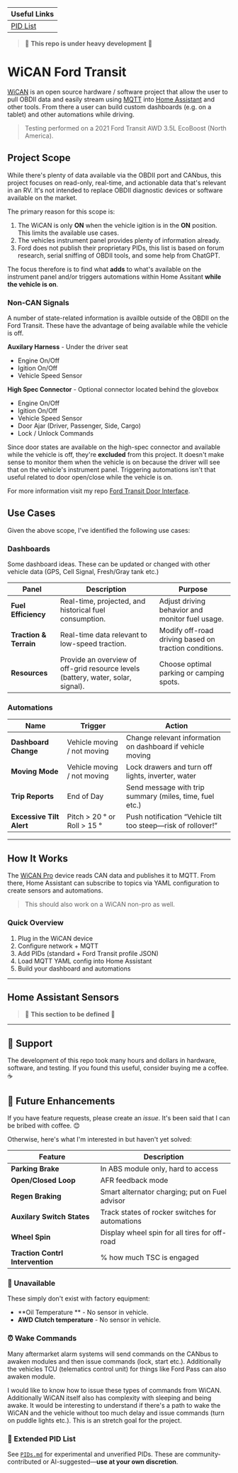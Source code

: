 | Useful Links |
|-------|
| [PID List](https://github.com/anthonysecco/WiCAN-Ford-Transit/blob/main/PIDs.md) |

> 🚧 **This repo is under heavy development** 🚧

# WiCAN Ford Transit

[WiCAN](https://github.com/meatpiHQ/wican-fw) is an open source hardware / software project that allow the user to pull OBDII data and easily stream using [MQTT](https://en.wikipedia.org/wiki/MQTT) into [Home Assistant](https://www.home-assistant.io/) and other tools.  From there a user can build custom dashboards (e.g. on a tablet) and other automations while driving. 

> Testing performed on a 2021 Ford Transit AWD 3.5L EcoBoost (North America).

## Project Scope
While there's plenty of data available via the OBDII port and CANbus, this project focuses on read-only, real-time, and actionable data that's relevant in an RV.  It's not intended to replace OBDII diagnostic devices or software available on the market.

The primary reason for this scope is:

1) The WiCAN is only **ON** when the vehicle igition is in the **ON** position.  This limits the available use cases.
2) The vehicles instrument panel provides plenty of information already.
3) Ford does not publish their proprietary PIDs, this list is based on forum research, serial sniffing of OBDII tools, and some help from ChatGPT.

The focus therefore is to find what **adds** to what's available on the instrument panel and/or triggers automations within Home Assitant **while the vehicle is on**.

### Non-CAN Signals
A number of state-related information is availble outside of the OBDII on the Ford Transit.  These have the advantage of being available while the vehicle is off.  

**Auxilary Harness** - Under the driver seat
- Engine On/Off
- Igition On/Off
- Vehicle Speed Sensor

**High Spec Connector** - Optional connector located behind the glovebox
- Engine On/Off
- Igition On/Off
- Vehicle Speed Sensor
- Door Ajar (Driver, Passenger, Side, Cargo)
- Lock / Unlock Commands

Since door states are available on the high-spec connector and available while the vehicle is off, they're **excluded** from this project.  It doesn't make sense to monitor them when the vehicle is on because the driver will see that on the vehicle's instrument panel.  Triggering automations isn't that useful related to door open/close while the vehicle is on.

For more information visit my repo [Ford Transit Door Interface](https://github.com/anthonysecco/ford-transit-door-interface).

## Use Cases

Given the above scope, I've identified the following use cases:

### Dashboards

Some dashboard ideas.  These can be updated or changed with other vehicle data (GPS, Cell Signal, Fresh/Gray tank etc.)

| **Panel**              | **Description**                                                                  | **Purpose**                                           |
| ---------------------- | -------------------------------------------------------------------------------- | ----------------------------------------------------- |
| **Fuel Efficiency**    | Real-time, projected, and historical fuel consumption.                   | Adjust driving behavior and monitor fuel usage.       |
| **Traction & Terrain** | Real-time data relevant to low-speed traction.                    | Modify off-road driving based on traction conditions. |
| **Resources**          | Provide an overview of off-grid resource levels (battery, water, solar, signal). | Choose optimal parking or camping spots.              |

### Automations

| **Name**                 | **Trigger**                               | **Action**                                                         |
| ------------------------ | ----------------------------------------- | ------------------------------------------------------------------ |
| **Dashboard Change**    | Vehicle moving / not moving        | Change relevant information on dashboard if vehicle moving    |
| **Moving Mode**   | Vehicle moving / not moving        | Lock drawers and turn off lights, inverter, water |
| **Trip Reports** | End of Day | Send message with trip summary (miles, time, fuel etc.) |
| **Excessive Tilt Alert** | Pitch > 20 ° or Roll > 15 °               | Push notification “Vehicle tilt too steep—risk of rollover!”       |

---

## How It Works

The [WiCAN Pro](https://github.com/meatpiHQ/wican-fw) device reads CAN data and publishes it to MQTT. From there, Home Assistant can subscribe to topics via YAML configuration to create sensors and automations.

> This should also work on a WiCAN non-pro as well.

### Quick Overview

1. Plug in the WiCAN device
2. Configure network + MQTT
3. Add PIDs (standard + Ford Transit profile JSON)
4. Load MQTT YAML config into Home Assistant
5. Build your dashboard and automations

---

## Home Assistant Sensors

> 🚧 **This section to be defined** 🚧

---

## 💖 Support
The development of this repo took many hours and dollars in hardware, software, and testing.  If you found this useful, consider buying me a coffee. ☕

## 💪 Future Enhancements
If you have feature requests, please create an _issue_.  It's been said that I can be bribed with coffee. 😊

Otherwise, here's what I'm interested in but haven't yet solved:

| **Feature**                      | **Description**                                 |
| -------------------------------- | ----------------------------------------------- |
| **Parking Brake**                | In ABS module only, hard to access              |
| **Open/Closed Loop**             | AFR feedback mode                               |
| **Regen Braking**                | Smart alternator charging; put on Fuel advisor  |
| **Auxilary Switch States**       | Track states of rocker switches for automations |
| **Wheel Spin**                   | Display wheel spin for all tires for off-road   |
| **Traction Contrl Intervention** | % how much TSC is engaged                       |

### 🚫 Unavailable
These simply don't exist with factory equipment:

* **Oil Temperature ** - No sensor in vehicle.
* **AWD Clutch temperature** - No sensor in vehicle.

### ⏰ Wake Commands
Many aftermarket alarm systems will send commands on the CANbus to awaken modules and then issue commands (lock, start etc.).  Additionally the vehicles TCU (telematics control unit) for things like Ford Pass can also awaken module.

I would like to know how to issue these types of commands from WiCAN.  Additionally WiCAN itself also has complexity with sleeping and being awake.  It would be interesting to understand if there's a path to wake the WiCAN and the vehicle without too much delay and issue commands (turn on puddle lights etc.).  This is an stretch goal for the project.

### 📁 Extended PID List

See [`PIDs.md`](https://github.com/anthonysecco/WiCAN-Ford-Transit/blob/main/PIDs.md) for experimental and unverified PIDs. These are community-contributed or AI-suggested—**use at your own discretion**.
